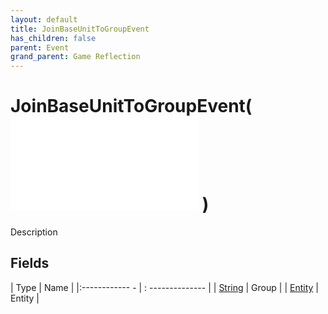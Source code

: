 ```yaml
---
layout: default
title: JoinBaseUnitToGroupEvent
has_children: false
parent: Event
grand_parent: Game Reflection
---
```

# JoinBaseUnitToGroupEvent( ![ EntityEventBase ](game-reflection/events/entity_event_base.md) )
Description 

## Fields
| Type | Name |
|:------------ - | : -------------- |
| [String](game-reflection/components/string.md) | Group |
| [Entity](game-reflection/classes/entity.md) | Entity |
